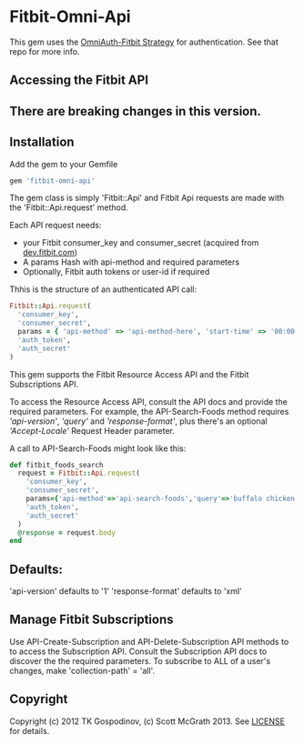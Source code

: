 # Fitbit-Omni-Api

This gem uses the [OmniAuth-Fitbit Strategy](https://github.com/tkgospodinov/omniauth-fitbit) for authentication.
See that repo for more info.

## Accessing the Fitbit API
## There are breaking changes in this version.

## Installation

Add the gem to your Gemfile
```ruby
gem 'fitbit-omni-api'
```

The gem class is simply 'Fitbit::Api' and Fitbit Api requests are made with the 'Fitbit::Api.request' method.

Each API request needs:
* your Fitbit consumer_key and consumer_secret (acquired from [dev.fitbit.com](http://dev.fitbit.cpm))
* A params Hash with api-method and required parameters 
* Optionally, Fitbit auth tokens or user-id if required 

Thhis is the structure of an authenticated API call: 

```ruby
Fitbit::Api.request(
  'consumer_key',
  'consumer_secret',
  params = { 'api-method' => 'api-method-here', 'start-time' => '00:00' }
  'auth_token',
  'auth_secret'
)
```

This gem supports the Fitbit Resource Access API and the Fitbit Subscriptions API.

To access the Resource Access API, consult the API docs and provide the required parameters. For example,
the API-Search-Foods method requires _'api-version'_, _'query'_ and _'response-format'_, plus there's an optional
_'Accept-Locale'_ Request Header parameter.

A call to API-Search-Foods might look like this:

```ruby
def fitbit_foods_search
  request = Fitbit::Api.request(
    'consumer_key',
    'consumer_secret',
    params={'api-method'=>'api-search-foods','query'=>'buffalo chicken','Accept-Locale'=>'en_US'}
    'auth_token',
    'auth_secret'
  )
  @response = request.body
end
```

## Defaults:
'api-version' defaults to '1'
'response-format' defaults to 'xml'

## Manage Fitbit Subscriptions
Use API-Create-Subscription and API-Delete-Subscription API methods to to access the Subscription API.
Consult the Subscription API docs to discover the the required parameters.
To subscribe to ALL of a user's changes, make 'collection-path' = 'all'.

## Copyright

Copyright (c) 2012 TK Gospodinov, (c) Scott McGrath 2013. See [LICENSE](https://github.com/tkgospodinov/omniauth-fitbit/blob/master/LICENSE.md) for details.
